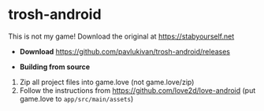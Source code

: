 # trosh-android
This is not my game! Download the original at https://stabyourself.net

* **Download**
https://github.com/pavlukivan/trosh-android/releases

* **Building from source**

1. Zip all project files into game.love (not game.love/zip)
2. Follow the instructions from https://github.com/love2d/love-android (put game.love to `app/src/main/assets`)
